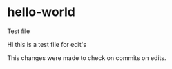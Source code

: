 # hello-world
Test file

Hi this is a test file for edit's

This changes were made to check on commits on edits.
